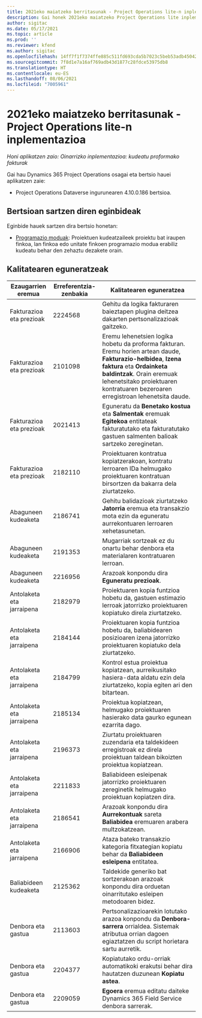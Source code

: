 ```yaml
---
title: 2021eko maiatzeko berritasunak - Project Operations lite-n inplementazioa
description: Gai honek 2021eko maiatzeko Project Operations lite inplementazioan eskuragarri dauden kalitate eguneratzeei buruzko informazioa eskaintzen du.
author: sigitac
ms.date: 05/17/2021
ms.topic: article
ms.prod: ''
ms.reviewer: kfend
ms.author: sigitac
ms.openlocfilehash: 14ff7f1f7374ffe885c511fd693cda5b7023c5beb53adb45042ddda1e932c93d
ms.sourcegitcommit: 7f8d1e7a16af769adb43d1877c28fdce53975db8
ms.translationtype: HT
ms.contentlocale: eu-ES
ms.lasthandoff: 08/06/2021
ms.locfileid: "7005961"
---
```

# <a name="whats-new-may-2021---project-operations-lite-deployment"></a>2021eko maiatzeko berritasunak - Project Operations lite-n inplementazioa

_Honi aplikatzen zaio: Oinarrizko inplementazioa: kudeatu proformako fakturak_

Gai hau Dynamics 365 Project Operations osagai eta bertsio hauei aplikatzen zaie:

   - Project Operations Dataverse ingurunearen 4.10.0.186 bertsioa.

## <a name="features-included-in-this-release"></a>Bertsioan sartzen diren eginbideak

Eginbide hauek sartzen dira bertsio honetan:

- [Programazio moduak](../../project-management/scheduling-modes.md): Proiektuen kudeatzaileek proiektu bat iraupen finkoa, lan finkoa edo unitate finkoen programazio modua erabiliz kudeatu behar den zehaztu dezakete orain.

## <a name="quality-updates"></a>Kalitatearen eguneratzeak

| **Ezaugarrien eremua** | **Erreferentzia-zenbakia** | **Kalitatearen eguneratzea** |
| --- | --- | --- |
| Fakturazioa eta prezioak | 2224568 | Gehitu da logika fakturaren baieztapen plugina deitzea dakarten pertsonalizazioak gaitzeko. |
| Fakturazioa eta prezioak | 2101098 | Eremu lehenetsien logika hobetu da proforma fakturan. Eremu horien artean daude, **Fakturazio-helbidea**, **Izena faktura** eta **Ordainketa baldintzak**. Orain eremuak lehenetsitako proiektuaren kontratuaren bezeroaren erregistroan lehenetsita daude. |
| Fakturazioa eta prezioak | 2021413 | Eguneratu da **Benetako kostua** eta **Salmentak** eremuak **Egitekoa** entitateak fakturatutako eta fakturatutako gastuen salmenten balioak sartzeko zereginetan. |
| Fakturazioa eta prezioak | 2182110 | Proiektuaren kontratua kopiatzerakoan, kontratu lerroaren IDa helmugako proiektuaren kontratuan birsortzen da bakarra dela ziurtatzeko. |
| Abaguneen kudeaketa | 2186741 | Gehitu balidazioak ziurtatzeko **Jatorria** eremua eta transakzio mota ezin da eguneratu aurrekontuaren lerroaren xehetasunetan. |
| Abaguneen kudeaketa | 2191353 | Mugarriak sortzeak ez du onartu behar denbora eta materialaren kontratuaren lerroan. |
| Abaguneen kudeaketa | 2216956 | Arazoak konpondu dira **Eguneratu prezioak**. |
| Antolaketa eta jarraipena | 2182979 | Proiektuaren kopia funtzioa hobetu da, gastuen estimazio lerroak jatorrizko proiektuaren kopiatuko direla ziurtatzeko. |
| Antolaketa eta jarraipena | 2184144 | Proiektuaren kopia funtzioa hobetu da, baliabidearen posizioaren izena jatorrizko proiektuaren kopiatuko dela ziurtatzeko. |
| Antolaketa eta jarraipena | 2184799 | Kontrol estua proiektua kopiatzean, aurreikusitako hasiera-data aldatu ezin dela ziurtatzeko, kopia egiten ari den bitartean. |
| Antolaketa eta jarraipena | 2185134 | Proiektua kopiatzean, helmugako proiektuaren hasierako data gaurko egunean ezarrita dago. |
| Antolaketa eta jarraipena | 2196373 | Ziurtatu proiektuaren zuzendaria eta taldekideen erregistroak ez direla proiektuan taldean bikoizten proiektua kopiatzean. |
| Antolaketa eta jarraipena | 2211833 | Baliabideen esleipenak jatorrizko proiektuaren zereginetik helmugako proiektuan kopiatzen dira. |
| Antolaketa eta jarraipena | 2186541 | Arazoak konpondu dira **Aurrekontuak** sareta **Baliabidea** eremuaren arabera multzokatzean. |
| Antolaketa eta jarraipena | 2166906 | Ataza bateko transakzio kategoria fitxategian kopiatu behar da **Baliabideen esleipena** entitatea. |
| Baliabideen kudeaketa | 2125362 | Taldekide generiko bat sortzerakoan arazoak konpondu dira orduetan oinarritutako esleipen metodoaren bidez. |
| Denbora eta gastua | 2113603 | Pertsonalizazioarekin lotutako arazoa konpondu da **Denbora-sarrera** orrialdea. Sistemak atributua orrian dagoen egiaztatzen du script horietara sartu aurretik. |
| Denbora eta gastua | 2204377 | Kopiatutako ordu-orriak automatikoki erakutsi behar dira hautatzen duzunean **Kopiatu astea**. |
| Denbora eta gastua | 2209059 | **Egoera** eremua editatu daiteke Dynamics 365 Field Service denbora sarrerak. |
